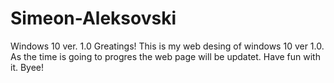 # Simeon-Aleksovski
Windows 10 ver. 1.0
Greatings! This is my web desing of windows 10 ver 1.0. As the time is going to progres the web page will be updatet. Have fun with it. Byee!
